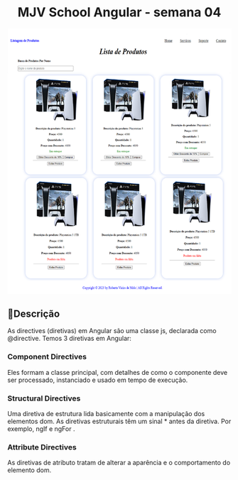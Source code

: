  <h1 align="center">MJV School Angular - semana 04
 </h1>

![imagem](imagem.png)
## 📝Descrição

As directives (diretivas) em Angular são uma classe js, declarada como @directive. Temos 3 diretivas em Angular:

### Component Directives
Eles formam a classe principal, com detalhes de como o componente deve ser processado, instanciado e usado em tempo de execução.

### Structural Directives
Uma diretiva de estrutura lida basicamente com a manipulação dos elementos dom. As diretivas estruturais têm um sinal * antes da diretiva. Por exemplo, ngIf e ngFor .

### Attribute Directives
As diretivas de atributo tratam de alterar a aparência e o comportamento do elemento dom.




